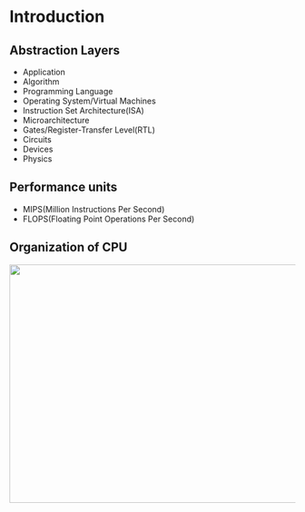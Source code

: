 # Introduction

Abstraction Layers
-

- Application
- Algorithm
- Programming Language
- Operating System/Virtual Machines
- Instruction Set Architecture(ISA)
- Microarchitecture
- Gates/Register-Transfer Level(RTL)
- Circuits
- Devices
- Physics

Performance units
-

- MIPS(Million Instructions Per Second)
- FLOPS(Floating Point Operations Per Second)

Organization of CPU
-
 <img src="https://github.com/user-attachments/assets/b7b8be43-8a10-489d-9b5b-ece38734ab3b" width="700" height="420">
